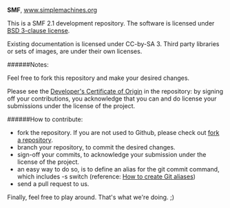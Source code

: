 **SMF**, www.simplemachines.org

This is a SMF 2.1 development repository.
The software is licensed under [BSD 3-clause license](http://www.opensource.org/licenses/BSD-3-Clause).

Existing documentation is licensed under CC-by-SA 3. Third party libraries or sets of images, are under their own licenses.

######Notes:

Feel free to fork this repository and make your desired changes.

Please see the [Developer's Certificate of Origin](https://github.com/Spuds/playpen/blob/master/DCO.txt) in the repository:
by signing off your contributions, you acknowledge that you can and do license your submissions under the license of the project.

######How to contribute:
* fork the repository. If you are not used to Github, please check out [fork a repository](http://help.github.com/fork-a-repo).
* branch your repository, to commit the desired changes.
* sign-off your commits, to acknowledge your submission under the license of the project.
 * an easy way to do so, is to define an alias for the git commit command, which includes -s switch (reference: [How to create Git aliases](http://githacks.com/post/1168909216/how-to-create-git-aliases))
* send a pull request to us.

Finally, feel free to play around. That's what we're doing. ;)

